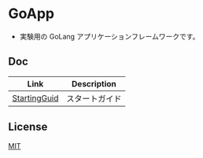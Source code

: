 # GoApp

- 実験用の GoLang アプリケーションフレームワークです。

## Doc

| Link                                   | Description    |
| -------------------------------------- | -------------- |
| [StartingGuid](doc/starting/README.md) | スタートガイド |

## License

[MIT](LICENSE)
